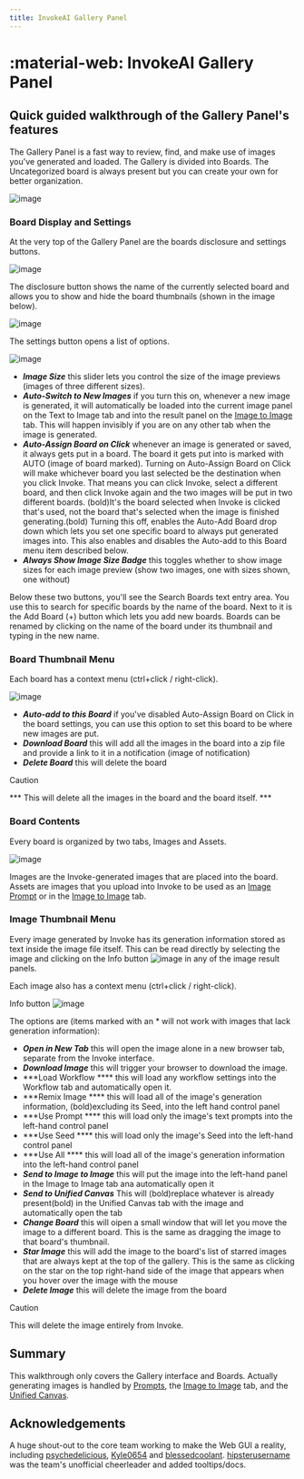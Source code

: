 ```yaml
---
title: InvokeAI Gallery Panel
---
```


# :material-web: InvokeAI Gallery Panel

## Quick guided walkthrough of the Gallery Panel's features

The Gallery Panel is a fast way to review, find, and make use of images you've
generated and loaded. The Gallery is divided into Boards. The Uncategorized board is always 
present but you can create your own for better organization.

![image](../assets/gallery/gallery.png)

### Board Display and Settings

At the very top of the Gallery Panel are the boards disclosure and settings buttons.

![image](../assets/gallery/top_controls.png)

The disclosure button shows the name of the currently selected board and allows you to show and hide the board thumbnails (shown in the image below).

![image](../assets/gallery/board_thumbnails.png)

The settings button opens a list of options.

![image](../assets/gallery/board_settings.png)

- ***Image Size*** this slider lets you control the size of the image previews (images of three different sizes).
- ***Auto-Switch to New Images*** if you turn this on, whenever a new image is generated, it will automatically be loaded into the current image panel on the Text to Image tab and into the result panel on the [Image to Image](IMG2IMG.md) tab. This will happen invisibly if you are on any other tab when the image is generated.
- ***Auto-Assign Board on Click*** whenever an image is generated or saved, it always gets put in a board. The board it gets put into is marked with AUTO (image of board marked). Turning on Auto-Assign Board on Click will make whichever board you last selected be the destination when you click Invoke. That means you can click Invoke, select a different board, and then click Invoke again and the two images will be put in two different boards. (bold)It's the board selected when Invoke is clicked that's used, not the board that's selected when the image is finished generating.(bold) Turning this off, enables the Auto-Add Board drop down which lets you set one specific board to always put generated images into. This also enables and disables the Auto-add to this Board menu item described below.
- ***Always Show Image Size Badge*** this toggles whether to show image sizes for each image preview (show two images, one with sizes shown, one without)

Below these two buttons, you'll see the Search Boards text entry area. You use this to search for specific boards by the name of the board.
Next to it is the Add Board (+) button which lets you add new boards. Boards can be renamed by clicking on the name of the board under its thumbnail and typing in the new name.

### Board Thumbnail Menu

Each board has a context menu (ctrl+click / right-click).

![image](../assets/gallery/thumbnail_menu.png)

- ***Auto-add to this Board*** if you've disabled Auto-Assign Board on Click in the board settings, you can use this option to set this board to be where new images are put.
- ***Download Board*** this will add all the images in the board into a zip file and provide a link to it in a notification (image of notification)
- ***Delete Board*** this will delete the board
> [!CAUTION]
> *** This will delete all the images in the board and the board itself. ***

### Board Contents

Every board is organized by two tabs, Images and Assets.

![image](../assets/gallery/board_tabs.png)

Images are the Invoke-generated images that are placed into the board. Assets are images that you upload into Invoke to be used as an [Image Prompt](https://support.invoke.ai/support/solutions/articles/151000159340-using-the-image-prompt-adapter-ip-adapter-) or in the [Image to Image](IMG2IMG.md) tab.

### Image Thumbnail Menu

Every image generated by Invoke has its generation information stored as text inside the image file itself. This can be read directly by selecting the image and clicking on the Info button ![image](../assets/gallery/info_button.png) in any of the image result panels. 

Each image also has a context menu (ctrl+click / right-click).

Info button ![image](../assets/gallery/image_menu.png)

 The options are (items marked with an * will not work with images that lack generation information):
- ***Open in New Tab*** this will open the image alone in a new browser tab, separate from the Invoke interface.
- ***Download Image*** this will trigger your browser to download the image.
- ***Load Workflow **** this will load any workflow settings into the Workflow tab and automatically open it.
- ***Remix Image **** this will load all of the image's generation information, (bold)excluding its Seed, into the left hand control panel
- ***Use Prompt **** this will load only the image's text prompts into the left-hand control panel
- ***Use Seed **** this will load only the image's Seed into the left-hand control panel
- ***Use All **** this will load all of the image's generation information into the left-hand control panel
- ***Send to Image to Image*** this will put the image into the left-hand panel in the Image to Image tab ana automatically open it
- ***Send to Unified Canvas*** This will (bold)replace whatever is already present(bold) in the Unified Canvas tab with the image and automatically open the tab
- ***Change Board*** this will oipen a small window that will let you move the image to a different board. This is the same as dragging the image to that board's thumbnail.
- ***Star Image*** this will add the image to the board's list of starred images that are always kept at the top of the gallery. This is the same as clicking on the star on the top right-hand side of the image that appears when you hover over the image with the mouse
- ***Delete Image*** this will delete the image from the board
> [!CAUTION] 
> This will delete the image entirely from Invoke.

## Summary

This walkthrough only covers the Gallery interface and Boards. Actually generating images is handled by [Prompts](PROMPTS.md), the [Image to Image](IMG2IMG.md) tab, and the [Unified Canvas](UNIFIED_CANVAS.md).

## Acknowledgements

A huge shout-out to the core team working to make the Web GUI a reality,
including [psychedelicious](https://github.com/psychedelicious),
[Kyle0654](https://github.com/Kyle0654) and
[blessedcoolant](https://github.com/blessedcoolant).
[hipsterusername](https://github.com/hipsterusername) was the team's unofficial
cheerleader and added tooltips/docs.
